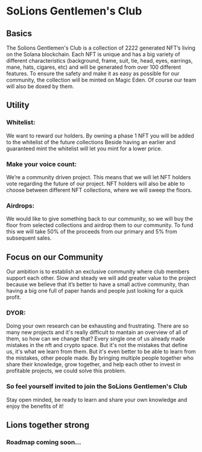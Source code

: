 # SoLions Gentlemen's Club
## Basics
The Solions Gentlemen's Club is a collection of 2222 generated NFT’s living on the Solana blockchain.
Each NFT is unique and has a big variety of different characteristics (background, frame, suit, tie, head, eyes, earrings, mane, hats, cigares, etc) and will be generated from     over 100 different features.
To ensure the safety and make it as easy as possible for our community, the collection will be minted on Magic Eden. 
Of course our team will also be doxed by them.
## Utility
### Whitelist:
We want to reward our holders. 
By owning a phase 1 NFT you will be added to the whitelist of the future collections
Beside having an earlier and guaranteed mint the whitelist will let you mint for a lower price.
### Make your voice count: 
We’re a community driven project. This means that we will let NFT holders vote regarding the future of our project. NFT holders will also be able to choose between different NFT collections, where we will sweep the floors.
### Airdrops:
We would like to give something back to our community, so we will  buy the floor from selected collections and airdrop them to our community. To fund this we will take 50% of the proceeds from our primary and 5% from subsequent sales.
## Focus on our Community
Our ambition is to establish an exclusive community where club members support each other.  Slow and steady we will add greater value to the project because we believe that it’s better to have a small active community, than having a big one full of paper hands and people just looking for a quick profit.
### DYOR: 
Doing your own research can be exhausting and frustrating. There are so many new projects and it's really difficult to mantain an overview of all of them,                        so how can we change that?
Every single one of us already made mistakes in the nft and crypto space. But it's not the mistakes that define us, it's what we learn from them. But it's even better to be able to learn from the mistakes, other people made. By bringing multiple people together who share their knowledge, grow together, and help each other to invest in profitable projects, we could solve this problem.
### So feel yourself invited to join the SoLions Gentlemen's Club
Stay open minded, be ready to learn and share your own knowledge and enjoy the benefits of it!
## Lions together strong


### Roadmap coming soon...

